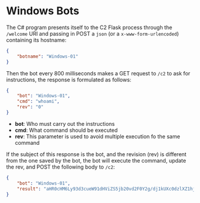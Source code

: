 # Windows Bots

The C# program presents itself to the C2 Flask process through the `/welcome` URI and passing in POST a `json` (or a `x-www-form-urlencoded`) containing its hostname:

```json
{
    "botname": "Windows-01"
}
```

Then the bot every 800 milliseconds makes a GET request to `/c2` to ask for instructions, the response is formulated as follows:

```json
{
    "bot": "Windows-01",
    "cmd": "whoami",
    "rev": "0"
}
```

- **bot**: Who must carry out the instructions
- **cmd**: What command should be executed
- **rev**: This parameter is used to avoid multiple execution fo the same command

If the subject of this response is the bot, and the revision (rev) is different from the one saved by the bot, the bot will execute the command, update the rev, and POST the following body to `/c2`:

```json
{
    "bot": "Windows-01",
    "result": "aHR0cHM6Ly93d3cueW91dHViZS5jb20vd2F0Y2g/dj1kUXc0dzlXZ1hjUQ=="
}
```